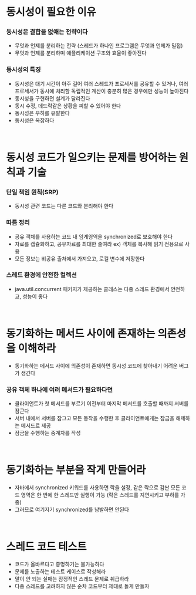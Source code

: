 # 동시성이 필요한 이유

### 동시성은 결합을 없애는 전략이다
- 무엇과 언제를 분리하는 전략 (스레드가 하나인 프로그램은 무엇과 언제가 밀접)
- 무엇과 언제를 분리하며 애플리케이션 구조와 효율이 좋아진다

### 동시성의 특징
- 동시성은 대기 시간이 아주 길어 여러 스레드가 프로세서를 공유할 수 있거나, 여러 프로세서가 동시에 처리할 독립적인 계산이 충분히 많은 경우에만 성능이 높아진다
- 동시성을 구현하면 설계가 달라진다
- 동시 수정, 데드락같은 상황을 피할 수 있어야 한다
- 동시성은 부하를 유발한다
- 동시성은 복잡하다

<br>

# 동시성 코드가 일으키는 문제를 방어하는 원칙과 기술

### 단일 책임 원칙(SRP)
- 동시성 관련 코드는 다른 코드와 분리해야 한다

### 따름 정리
- 공유 객체를 사용하는 코드 내 임계영역을 synchronized로 보호해야 한다
- 자료를 캡슐화하고, 공유자료를 최대한 줄여라 ex) 객체를 복사해 읽기 전용으로 사용
- 모든 정보는 비공유 출처에서 가져오고, 로컬 변수에 저장한다

### 스레드 환경에 안전한 컬렉션
- java.util.concurrent 패키지가 제공하는 클래스는 다중 스레드 환경에서 안전하고, 성능이 좋다

<br>

# 동기화하는 메서드 사이에 존재하는 의존성을 이해하라
- 동기화하는 메서드 사이에 의존성이 존재하면 동시성 코드에 찾아내기 어려운 버그가 생긴다

### 공유 객체 하나에 여러 메서드가 필요하다면
- 클라이언트가 첫 메서드를 부르기 이전부터 마지막 메서드를 호출할 때까지 서버를 잠근다
- 서버 내에서 서버를 잠그고 모든 동작을 수행한 후 클라이언트에게는 잠금을 해제하는 메서드르 제공
- 잠금을 수행하는 중계자를 작성

<br>

# 동기화하는 부분을 작게 만들어라
- 자바에서 synchronized 키워드를 사용하면 락을 설정, 같은 락으로 감싼 모든 코드 영역은 한 번에 한 스레드만 실행이 가능 (락은 스레드를 지연시키고 부하를 가중)
- 그러므로 여기저기 synchronized를 남발하면 안된다

<br>

# 스레드 코드 테스트
- 코드가 올바르다고 증명하기는 불가능하다
- 문제를 노출하는 테스트 케이스르 작성해라
- 말이 안 되는 실패는 잠정적인 스레드 문제로 취급하라
- 다중 스레드를 고려하지 않은 순차 코드부터 제대로 돌게 만들자










